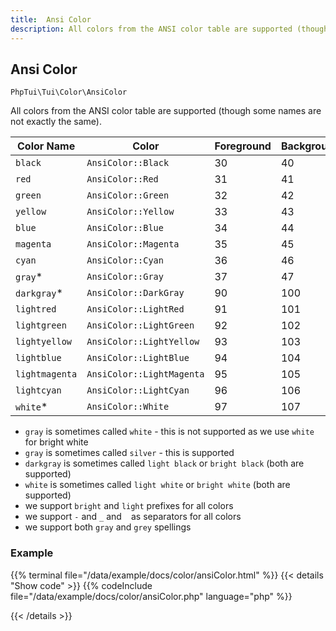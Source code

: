 ```yaml
---
title:  Ansi Color
description: All colors from the ANSI color table are supported (though some names are not exactly the same).
---
```

##  Ansi Color

`PhpTui\Tui\Color\AnsiColor`

All colors from the ANSI color table are supported (though some names are not exactly the same).


| Color Name     | Color                     | Foreground | Background |
|----------------|---------------------------|------------|------------|
| `black`        | `AnsiColor::Black`        | 30         | 40         |
| `red`          | `AnsiColor::Red`          | 31         | 41         |
| `green`        | `AnsiColor::Green`        | 32         | 42         |
| `yellow`       | `AnsiColor::Yellow`       | 33         | 43         |
| `blue`         | `AnsiColor::Blue`         | 34         | 44         |
| `magenta`      | `AnsiColor::Magenta`      | 35         | 45         |
| `cyan`         | `AnsiColor::Cyan`         | 36         | 46         |
| `gray`*        | `AnsiColor::Gray`         | 37         | 47         |
| `darkgray`*    | `AnsiColor::DarkGray`     | 90         | 100        |
| `lightred`     | `AnsiColor::LightRed`     | 91         | 101        |
| `lightgreen`   | `AnsiColor::LightGreen`   | 92         | 102        |
| `lightyellow`  | `AnsiColor::LightYellow`  | 93         | 103        |
| `lightblue`    | `AnsiColor::LightBlue`    | 94         | 104        |
| `lightmagenta` | `AnsiColor::LightMagenta` | 95         | 105        |
| `lightcyan`    | `AnsiColor::LightCyan`    | 96         | 106        |
| `white`*       | `AnsiColor::White`        | 97         | 107        |

- `gray` is sometimes called `white` - this is not supported as we use `white` for bright white
- `gray` is sometimes called `silver` - this is supported
- `darkgray` is sometimes called `light black` or `bright black` (both are supported)
- `white` is sometimes called `light white` or `bright white` (both are supported)
- we support `bright` and `light` prefixes for all colors
- we support `-` and `_` and ` ` as separators for all colors
- we support both `gray` and `grey` spellings

### Example

{{% terminal file="/data/example/docs/color/ansiColor.html" %}}
{{< details "Show code"  >}}
{{% codeInclude file="/data/example/docs/color/ansiColor.php" language="php" %}}

{{< /details >}}